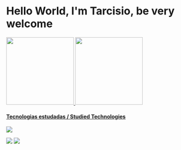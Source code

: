 # Hello World, I'm Tarcisio, be very welcome

<div align="left">
  <a href="https://github.com/tarcisiobm">
  <img height="180em" src="https://github-readme-stats.vercel.app/api?username=tarcisiobm&theme=tokyonight&show_icons=true&hide_border=true&count_private=false"/>
  <img height="180em" src="https://github-readme-stats.vercel.app/api/top-langs/?username=tarcisiobm&layout=compact&langs_count=6&theme=tokyonight"/>
</div>

<h4 align="left">Tecnologias estudadas / Studied Technologies </h4>

<p align="left">
  <a href="https://skillicons.dev">
    <img src="https://skillicons.dev/icons?i=figma,git,html,css,js,py,php,mysql" />
  </a>
</p>

<div align="left"> 
  <a href = "mailto:tarcisiobm.dev@gmail.com"><img src="https://img.shields.io/badge/-Gmail-%23333?style=for-the-badge&logo=gmail&logoColor=white" target="_blank"></a>
  <a href="https://linkedin.com/in/tarcisiobm" target="_blank"><img src="https://img.shields.io/badge/-LinkedIn-%230077B5?style=for-the-badge&logo=linkedin&logoColor=white" target="_blank"></a> 
</div>
